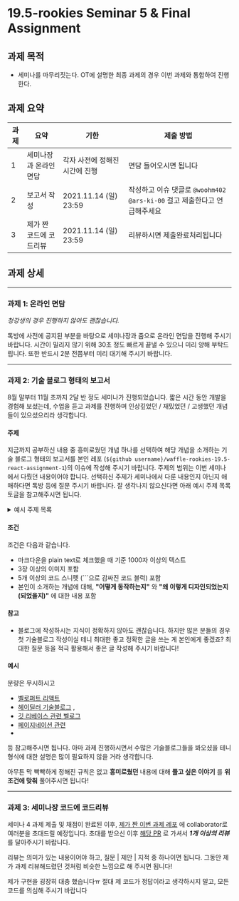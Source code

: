 19.5-rookies Seminar 5 & Final Assignment
================================

## 과제 목적

- 세미나를 마무리짓는다. OT에 설명한 최종 과제의 경우 이번 과제와 통합하여 진행한다.

## 과제 요약

| 과제 | 요약 | 기한 | 제출 방법 |
|---|---|---|---|
| 1 | 세미나장과 온라인 면담 | 각자 사전에 정해진 시간에 진행 | 면담 들어오시면 됩니다 |
| 2 | 보고서 작성 | 2021.11.14 (일) 23:59 | 작성하고 이슈 댓글로 `@woohm402` `@ars-ki-00` 걸고 제출한다고 언급해주세요 |
| 3 | 제가 짠 코드에 코드리뷰 | 2021.11.14 (일) 23:59 | 리뷰하시면 제출완료처리됩니다 |

## 과제 상세

-----

### 과제 1: 온라인 면담

*청강생의 경우 진행하지 않아도 괜찮습니다.*

톡방에 사전에 공지된 부분을 바탕으로 세미나장과 줌으로 온라인 면담을 진행해 주시기 바랍니다.
시간이 밀리지 않기 위해 30초 정도 빠르게 끝낼 수 있으니 미리 양해 부탁드립니다. 또한 반드시 2분 전쯤부터 미리 대기해 주시기 바랍니다.

-----

### 과제 2: 기술 블로그 형태의 보고서

8월 말부터 11월 초까지 2달 반 정도 세미나가 진행되었습니다.
짧은 시간 동안 개발을 경험해 보셨는데, 수업을 듣고 과제를 진행하며 인상깊었던 / 재밌었던 / 고생했던 개념들이 있으셨으리라 생각합니다.

#### 주제

지금까지 공부하신 내용 중 흥미로웠던 개념 하나를 선택하여 해당 개념을 소개하는 기술 블로그 형태의 보고서를 본인 레포 (`${github username}/waffle-rookies-19.5-react-assignment-1`)의 이슈에 작성해 주시기 바랍니다.
주제의 범위는 이번 세미나에서 다뤘던 내용이어야 합니다. 선택하신 주제가 세미나에서 다룬 내용인지 아닌지 애매하다면 톡방 등에 질문 주시기 바랍니다.
잘 생각나지 않으신다면 아래 예시 주제 목록 토글을 참고해주시면 됩니다.

<details>
<summary>예시 주제 목록</summary>

1. `JSX`
2. `Promise`
3. `CSS-in-JS`
4. `flux pattern`
5. `Context API`
6. `TypeScript`
7. `NextJS`

</details>

#### 조건

조건은 다음과 같습니다.
- 마크다운을 plain text로 체크했을 때 기준 1000자 이상의 텍스트
- 3장 이상의 이미지 포함
- 5개 이상의 코드 스니펫 (```으로 감싸진 코드 블럭) 포함
- 본인이 소개하는 개념에 대해, **"어떻게 동작하는지"** 와 **"왜 이렇게 디자인되었는지 (되었을지)"** 에 대한 내용 포함

#### 참고

- 블로그에 작성하시는 지식이 정확하지 않아도 괜찮습니다. 하지만 많은 분들의 경우 첫 기술블로그 작성이실 테니 최대한 좋고 정확한 글을 쓰는 게 본인에게 좋겠죠? 최대한 질문 등을 적극 활용해서 좋은 글 작성해 주시기 바랍니다!

#### 예시

분량은 무시하시고
- [벨로퍼트 리액트](https://react.vlpt.us/basic/01-concept.html)
- [헤이딜러 기술블로그](https://medium.com/prnd/%ED%97%A4%EC%9D%B4%EB%94%9C%EB%9F%AC%EC%97%90%EC%84%9C%EB%8A%94-%EC%96%B4%EB%96%BB%EA%B2%8C-%EC%9D%BC%ED%95%98%EB%82%98%EC%9A%94-1fa02b4361b5) ,
- [깃 리베이스 관련 벨로그](https://velog.io/@godori/Git-Rebase)
- [페이지네이션 관련](https://y0c.github.io/2019/06/30/react-infinite-scroll/)
- 
등 참고해주시면 됩니다. 아마 과제 진행하시면서 수많은 기술블로그들을 봐오셨을 테니 형식에 대한 설명은 많이 필요하지 않을 거라 생각합니다.

아무튼 막 빡빡하게 정해진 규칙은 없고 **흥미로웠던** 내용에 대해 **풀고 싶은 이야기** 를 **위 조건에 맞춰** 풀어주시면 됩니다!

-----

### 과제 3: 세미나장 코드에 코드리뷰

세미나 4 과제 제출 및 채점이 완료된 이후, [제가 짠 이번 과제 레포](https://github.com/woohm402/waffle-rookies-19.5-react-assignment-1) 에 collaborator로 여러분을 초대드릴 예정입니다.
초대를 받으신 이후 [해당 PR](https://github.com/woohm402/waffle-rookies-19.5-react-assignment-1/pull/5) 로 가셔서 ***1개 이상의 리뷰*** 를 달아주시기 바랍니다.

리뷰는 의미가 있는 내용이어야 하고, 질문 | 제안 | 지적 중 하나이면 됩니다. 그동안 제가 과제 리뷰해드렸던 것처럼 비슷한 느낌으로 해 주시면 됩니다!

제가 구현을 굉장히 대충 했습니다ㅠ 절대 제 코드가 정답이라고 생각하시지 말고, 모든 코드를 의심해 주시기 바랍니다
